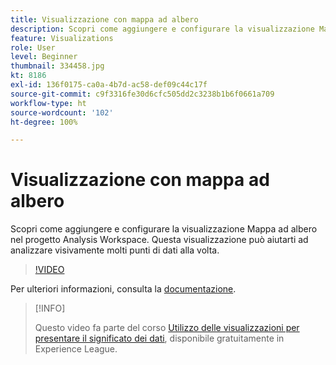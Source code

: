 ```yaml
---
title: Visualizzazione con mappa ad albero
description: Scopri come aggiungere e configurare la visualizzazione Mappa ad albero nel progetto Analysis Workspace. Questa visualizzazione può aiutarti ad analizzare visivamente molti punti di dati alla volta.
feature: Visualizations
role: User
level: Beginner
thumbnail: 334458.jpg
kt: 8186
exl-id: 136f0175-ca0a-4b7d-ac58-def09c44c17f
source-git-commit: c9f3316fe30d6cfc505dd2c3238b1b6f0661a709
workflow-type: ht
source-wordcount: '102'
ht-degree: 100%

---
```


# Visualizzazione con mappa ad albero

Scopri come aggiungere e configurare la visualizzazione Mappa ad albero nel progetto Analysis Workspace. Questa visualizzazione può aiutarti ad analizzare visivamente molti punti di dati alla volta.

>[!VIDEO](https://video.tv.adobe.com/v/334458/?quality=12&learn=on)

Per ulteriori informazioni, consulta la [documentazione](https://experienceleague.adobe.com/docs/analytics/analyze/analysis-workspace/visualizations/treemap.html?lang=it).

>[!INFO]
>
> Questo video fa parte del corso [Utilizzo delle visualizzazioni per presentare il significato dei dati](https://experienceleague.adobe.com/?recommended=Analytics-U-1-2021.1.visualizations&amp;lang=it), disponibile gratuitamente in Experience League.
